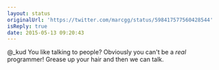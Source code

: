 ```yaml
---
layout: status
originalUrl: 'https://twitter.com/marcgg/status/598417577560428544'
isReply: true
date: 2015-05-13 09:20:43
---
```


@_kud You like talking to people? Obviously you can't be a _real_ programmer! Grease up your hair and then we can talk.
